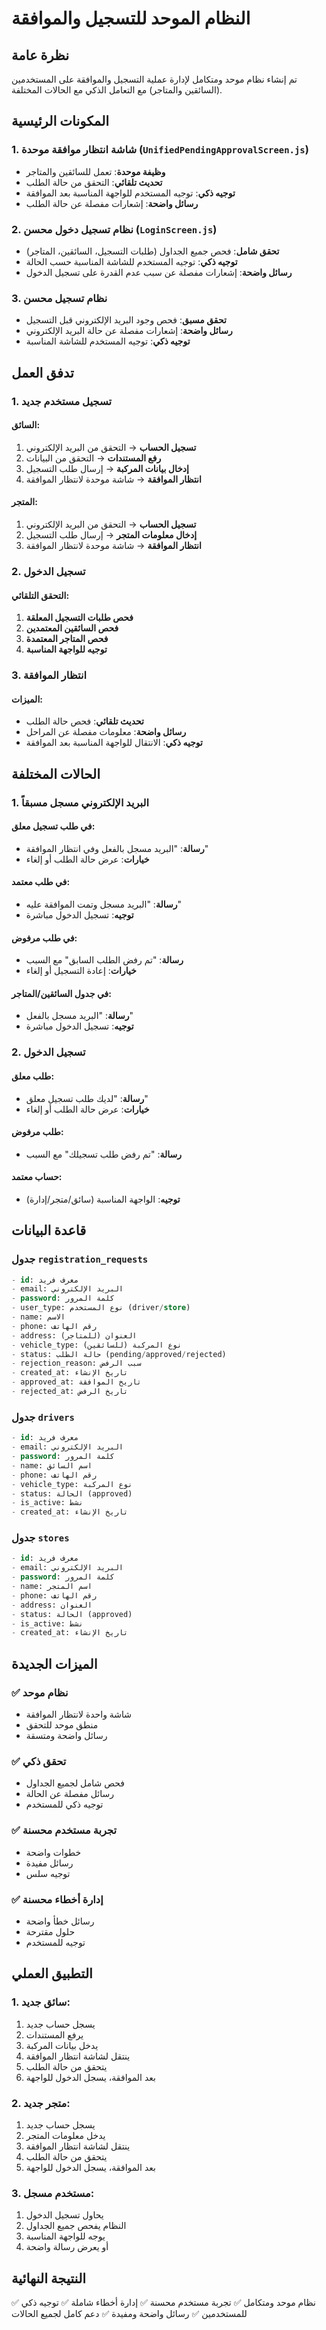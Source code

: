 # النظام الموحد للتسجيل والموافقة

## نظرة عامة

تم إنشاء نظام موحد ومتكامل لإدارة عملية التسجيل والموافقة على المستخدمين (السائقين والمتاجر) مع التعامل الذكي مع الحالات المختلفة.

## المكونات الرئيسية

### 1. شاشة انتظار موافقة موحدة (`UnifiedPendingApprovalScreen.js`)
- **وظيفة موحدة**: تعمل للسائقين والمتاجر
- **تحديث تلقائي**: التحقق من حالة الطلب
- **توجيه ذكي**: توجيه المستخدم للواجهة المناسبة بعد الموافقة
- **رسائل واضحة**: إشعارات مفصلة عن حالة الطلب

### 2. نظام تسجيل دخول محسن (`LoginScreen.js`)
- **تحقق شامل**: فحص جميع الجداول (طلبات التسجيل، السائقين، المتاجر)
- **توجيه ذكي**: توجيه المستخدم للشاشة المناسبة حسب الحالة
- **رسائل واضحة**: إشعارات مفصلة عن سبب عدم القدرة على تسجيل الدخول

### 3. نظام تسجيل محسن
- **تحقق مسبق**: فحص وجود البريد الإلكتروني قبل التسجيل
- **رسائل واضحة**: إشعارات مفصلة عن حالة البريد الإلكتروني
- **توجيه ذكي**: توجيه المستخدم للشاشة المناسبة

## تدفق العمل

### 1. تسجيل مستخدم جديد

#### السائق:
1. **تسجيل الحساب** → التحقق من البريد الإلكتروني
2. **رفع المستندات** → التحقق من البيانات
3. **إدخال بيانات المركبة** → إرسال طلب التسجيل
4. **انتظار الموافقة** → شاشة موحدة لانتظار الموافقة

#### المتجر:
1. **تسجيل الحساب** → التحقق من البريد الإلكتروني
2. **إدخال معلومات المتجر** → إرسال طلب التسجيل
3. **انتظار الموافقة** → شاشة موحدة لانتظار الموافقة

### 2. تسجيل الدخول

#### التحقق التلقائي:
1. **فحص طلبات التسجيل المعلقة**
2. **فحص السائقين المعتمدين**
3. **فحص المتاجر المعتمدة**
4. **توجيه للواجهة المناسبة**

### 3. انتظار الموافقة

#### الميزات:
- **تحديث تلقائي**: فحص حالة الطلب
- **رسائل واضحة**: معلومات مفصلة عن المراحل
- **توجيه ذكي**: الانتقال للواجهة المناسبة بعد الموافقة

## الحالات المختلفة

### 1. البريد الإلكتروني مسجل مسبقاً

#### في طلب تسجيل معلق:
- **رسالة**: "البريد مسجل بالفعل وفي انتظار الموافقة"
- **خيارات**: عرض حالة الطلب أو إلغاء

#### في طلب معتمد:
- **رسالة**: "البريد مسجل وتمت الموافقة عليه"
- **توجيه**: تسجيل الدخول مباشرة

#### في طلب مرفوض:
- **رسالة**: "تم رفض الطلب السابق" مع السبب
- **خيارات**: إعادة التسجيل أو إلغاء

#### في جدول السائقين/المتاجر:
- **رسالة**: "البريد مسجل بالفعل"
- **توجيه**: تسجيل الدخول مباشرة

### 2. تسجيل الدخول

#### طلب معلق:
- **رسالة**: "لديك طلب تسجيل معلق"
- **خيارات**: عرض حالة الطلب أو إلغاء

#### طلب مرفوض:
- **رسالة**: "تم رفض طلب تسجيلك" مع السبب

#### حساب معتمد:
- **توجيه**: الواجهة المناسبة (سائق/متجر/إدارة)

## قاعدة البيانات

### جدول `registration_requests`
```sql
- id: معرف فريد
- email: البريد الإلكتروني
- password: كلمة المرور
- user_type: نوع المستخدم (driver/store)
- name: الاسم
- phone: رقم الهاتف
- address: العنوان (للمتاجر)
- vehicle_type: نوع المركبة (للسائقين)
- status: حالة الطلب (pending/approved/rejected)
- rejection_reason: سبب الرفض
- created_at: تاريخ الإنشاء
- approved_at: تاريخ الموافقة
- rejected_at: تاريخ الرفض
```

### جدول `drivers`
```sql
- id: معرف فريد
- email: البريد الإلكتروني
- password: كلمة المرور
- name: اسم السائق
- phone: رقم الهاتف
- vehicle_type: نوع المركبة
- status: الحالة (approved)
- is_active: نشط
- created_at: تاريخ الإنشاء
```

### جدول `stores`
```sql
- id: معرف فريد
- email: البريد الإلكتروني
- password: كلمة المرور
- name: اسم المتجر
- phone: رقم الهاتف
- address: العنوان
- status: الحالة (approved)
- is_active: نشط
- created_at: تاريخ الإنشاء
```

## الميزات الجديدة

### ✅ نظام موحد
- شاشة واحدة لانتظار الموافقة
- منطق موحد للتحقق
- رسائل واضحة ومتسقة

### ✅ تحقق ذكي
- فحص شامل لجميع الجداول
- رسائل مفصلة عن الحالة
- توجيه ذكي للمستخدم

### ✅ تجربة مستخدم محسنة
- خطوات واضحة
- رسائل مفيدة
- توجيه سلس

### ✅ إدارة أخطاء محسنة
- رسائل خطأ واضحة
- حلول مقترحة
- توجيه للمستخدم

## التطبيق العملي

### 1. سائق جديد:
1. يسجل حساب جديد
2. يرفع المستندات
3. يدخل بيانات المركبة
4. ينتقل لشاشة انتظار الموافقة
5. يتحقق من حالة الطلب
6. بعد الموافقة، يسجل الدخول للواجهة

### 2. متجر جديد:
1. يسجل حساب جديد
2. يدخل معلومات المتجر
3. ينتقل لشاشة انتظار الموافقة
4. يتحقق من حالة الطلب
5. بعد الموافقة، يسجل الدخول للواجهة

### 3. مستخدم مسجل:
1. يحاول تسجيل الدخول
2. النظام يفحص جميع الجداول
3. يوجه للواجهة المناسبة
4. أو يعرض رسالة واضحة

## النتيجة النهائية

✅ نظام موحد ومتكامل
✅ تجربة مستخدم محسنة
✅ إدارة أخطاء شاملة
✅ توجيه ذكي للمستخدمين
✅ رسائل واضحة ومفيدة
✅ دعم كامل لجميع الحالات 